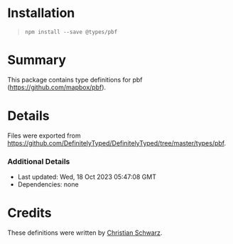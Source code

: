 # Installation
> `npm install --save @types/pbf`

# Summary
This package contains type definitions for pbf (https://github.com/mapbox/pbf).

# Details
Files were exported from https://github.com/DefinitelyTyped/DefinitelyTyped/tree/master/types/pbf.

### Additional Details
 * Last updated: Wed, 18 Oct 2023 05:47:08 GMT
 * Dependencies: none

# Credits
These definitions were written by [Christian Schwarz](https://github.com/cschwarz).
